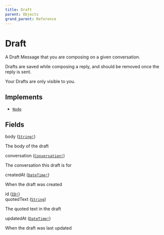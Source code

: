 ```yaml
---
title: Draft
parent: Objects
grand_parent: Reference
---
```


# Draft

A Draft Message that you are composing on a given conversation.

Drafts are saved while composing a reply, and should be removed once the
reply is sent.

Your Drafts are only visible to you.

## Implements

- <code><a href="/docs/reference/interface/node">Node</a></code>

## Fields

<div class="field-entry ">
  <span id="body" class="field-name anchored">body (<code><a href="/docs/reference/scalar/string">String!</a></code>)</span>

  <div class="description-wrapper">
   <p>The body of the draft</p>

  </div>
</div>

<div class="field-entry ">
  <span id="conversation" class="field-name anchored">conversation (<code><a href="/docs/reference/object/conversation">Conversation!</a></code>)</span>

  <div class="description-wrapper">
   <p>The conversation this draft is for</p>

  </div>
</div>

<div class="field-entry ">
  <span id="createdat" class="field-name anchored">createdAt (<code><a href="/docs/reference/scalar/datetime">DateTime!</a></code>)</span>

  <div class="description-wrapper">
   <p>When the draft was created</p>

  </div>
</div>

<div class="field-entry ">
  <span id="id" class="field-name anchored">id (<code><a href="/docs/reference/scalar/id">ID!</a></code>)</span>

  <div class="description-wrapper">

  </div>
</div>

<div class="field-entry ">
  <span id="quotedtext" class="field-name anchored">quotedText (<code><a href="/docs/reference/scalar/string">String</a></code>)</span>

  <div class="description-wrapper">
   <p>The quoted text in the draft</p>

  </div>
</div>

<div class="field-entry ">
  <span id="updatedat" class="field-name anchored">updatedAt (<code><a href="/docs/reference/scalar/datetime">DateTime!</a></code>)</span>

  <div class="description-wrapper">
   <p>When the draft was last updated</p>

  </div>
</div>

